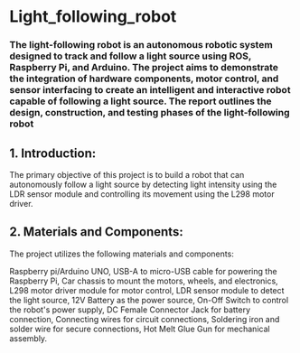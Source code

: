 # Light_following_robot
### The light-following robot is an autonomous robotic system designed to track and follow a light source using ROS, Raspberry Pi, and Arduino. The project aims to demonstrate the integration of hardware components, motor control, and sensor interfacing to create an intelligent and interactive robot capable of following a light source. The report outlines the design, construction, and testing phases of the light-following robot
## 1. Introduction:
The primary objective of this project is to build a robot that can autonomously follow a light source by detecting light intensity using the LDR sensor module and controlling its movement using the L298 motor driver.
## 2. Materials and Components:
The project utilizes the following materials and components:

Raspberry pi/Arduino UNO,
USB-A to micro-USB cable for powering the Raspberry Pi,
Car chassis to mount the motors, wheels, and electronics,
L298 motor driver module for motor control,
LDR sensor module to detect the light source,
12V Battery as the power source,
On-Off Switch to control the robot's power supply,
DC Female Connector Jack for battery connection,
Connecting wires for circuit connections,
Soldering iron and solder wire for secure connections,
Hot Melt Glue Gun for mechanical assembly.
